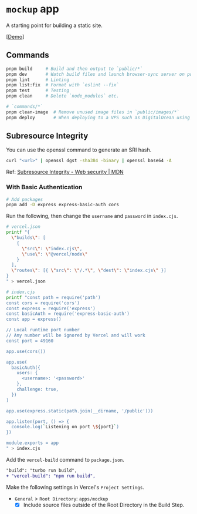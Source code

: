# `mockup` app

A starting point for building a static site.

[[Demo](https://nextjs-template-mockup.usagizmo.com/)]

## Commands

```bash
pnpm build     # Build and then output to `public/*`
pnpm dev       # Watch build files and launch browser-sync server on port 8000
pnpm lint      # Linting
pnpm list:fix  # Format with `eslint --fix`
pnpm test      # Testing
pnpm clean     # Delete `node_modules` etc.

# `commands/*`
pnpm clean-image  # Remove unused image files in `public/images/*`
pnpm deploy       # When deploying to a VPS such as DigitalOcean using `rsync`
```

## Subresource Integrity

You can use the openssl command to generate an SRI hash.

```bash
curl "<url>" | openssl dgst -sha384 -binary | openssl base64 -A
```

Ref: [Subresource Integrity - Web security | MDN](https://developer.mozilla.org/en-US/docs/Web/Security/Subresource_Integrity)

### With Basic Authentication

```bash
# Add packages
pnpm add -D express express-basic-auth cors
```

Run the following, then change the `username` and `password` in `index.cjs`.

```bash
# vercel.json
printf "{
  \"builds\": [
    {
      \"src\": \"index.cjs\",
      \"use\": \"@vercel/node\"
    }
  ],
  \"routes\": [{ \"src\": \"/.*\", \"dest\": \"index.cjs\" }]
}
" > vercel.json

# index.cjs
printf "const path = require('path')
const cors = require('cors')
const express = require('express')
const basicAuth = require('express-basic-auth')
const app = express()

// Local runtime port number
// Any number will be ignored by Vercel and will work
const port = 49160

app.use(cors())

app.use(
  basicAuth({
    users: {
      <username>: '<password>'
    },
    challenge: true,
  })
)

app.use(express.static(path.join(__dirname, '/public')))

app.listen(port, () => {
  console.log(`Listening on port \${port}`)
})

module.exports = app
" > index.cjs
```

Add the `vercel-build` command to `package.json`.

```diff
"build": "turbo run build",
+ "vercel-build": "npm run build",
```

Make the following settings in Vercel's `Project Settings`.

- `General` > `Root Directory`: `apps/mockup`
  - [x] Include source files outside of the Root Directory in the Build Step.
